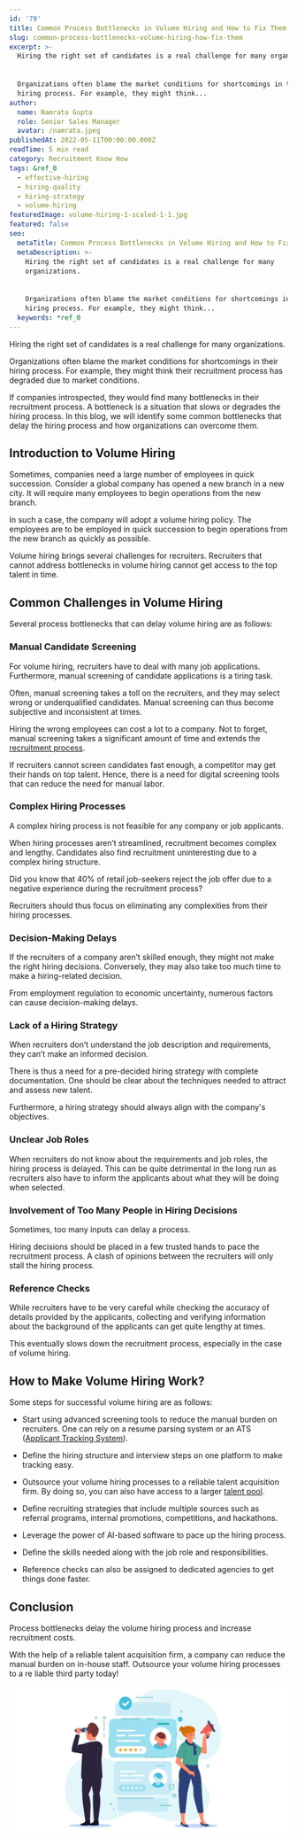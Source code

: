 ```yaml
---
id: '79'
title: Common Process Bottlenecks in Volume Hiring and How to Fix Them
slug: common-process-bottlenecks-volume-hiring-how-fix-them
excerpt: >-
  Hiring the right set of candidates is a real challenge for many organizations.


  Organizations often blame the market conditions for shortcomings in their
  hiring process. For example, they might think...
author:
  name: Namrata Gupta
  role: Senior Sales Manager
  avatar: /namrata.jpeg
publishedAt: 2022-05-11T00:00:00.000Z
readTime: 5 min read
category: Recruitment Know How
tags: &ref_0
  - effective-hiring
  - hiring-quality
  - hiring-strategy
  - volume-hiring
featuredImage: volume-hiring-1-scaled-1-1.jpg
featured: false
seo:
  metaTitle: Common Process Bottlenecks in Volume Hiring and How to Fix Them
  metaDescription: >-
    Hiring the right set of candidates is a real challenge for many
    organizations.


    Organizations often blame the market conditions for shortcomings in their
    hiring process. For example, they might think...
  keywords: *ref_0
---
```


Hiring the right set of candidates is a real challenge for many organizations.

Organizations often blame the market conditions for shortcomings in their hiring process. For example, they might think their recruitment process has degraded due to market conditions.

<!--more-->

If companies introspected, they would find many bottlenecks in their recruitment process. A bottleneck is a situation that slows or degrades the hiring process. In this blog, we will identify some common bottlenecks that delay the hiring process and how organizations can overcome them.

## **Introduction to Volume Hiring**

Sometimes, companies need a large number of employees in quick succession. Consider a global company has opened a new branch in a new city. It will require many employees to begin operations from the new branch.

In such a case, the company will adopt a volume hiring policy. The employees are to be employed in quick succession to begin operations from the new branch as quickly as possible.

Volume hiring brings several challenges for recruiters. Recruiters that cannot address bottlenecks in volume hiring cannot get access to the top talent in time.

## **Common Challenges in Volume Hiring**

Several process bottlenecks that can delay volume hiring are as follows:

### **Manual Candidate Screening**

For volume hiring, recruiters have to deal with many job applications. Furthermore, manual screening of candidate applications is a tiring task.

Often, manual screening takes a toll on the recruiters, and they may select wrong or underqualified candidates. Manual screening can thus become subjective and inconsistent at times.

Hiring the wrong employees can cost a lot to a company. Not to forget, manual screening takes a significant amount of time and extends the [recruitment process](https://www.thetalentpool.ai/blogs/slow-recruitment-process/).

If recruiters cannot screen candidates fast enough, a competitor may get their hands on top talent. Hence, there is a need for digital screening tools that can reduce the need for manual labor.

### **Complex Hiring Processes**

A complex hiring process is not feasible for any company or job applicants.

When hiring processes aren’t streamlined, recruitment becomes complex and lengthy. Candidates also find recruitment uninteresting due to a complex hiring structure.

Did you know that 40% of retail job-seekers reject the job offer due to a negative experience during the recruitment process?

Recruiters should thus focus on eliminating any complexities from their hiring processes.

### **Decision-Making Delays**

If the recruiters of a company aren’t skilled enough, they might not make the right hiring decisions. Conversely, they may also take too much time to make a hiring-related decision.

From employment regulation to economic uncertainty, numerous factors can cause decision-making delays.

### **Lack of a Hiring Strategy**

When recruiters don’t understand the job description and requirements, they can’t make an informed decision.

There is thus a need for a pre-decided hiring strategy with complete documentation. One should be clear about the techniques needed to attract and assess new talent.

Furthermore, a hiring strategy should always align with the company's objectives.

### **Unclear Job Roles**

When recruiters do not know about the requirements and job roles, the hiring process is delayed. This can be quite detrimental in the long run as recruiters also have to inform the applicants about what they will be doing when selected.

### **Involvement of Too Many People in Hiring Decisions**

Sometimes, too many inputs can delay a process.

Hiring decisions should be placed in a few trusted hands to pace the recruitment process. A clash of opinions between the recruiters will only stall the hiring process.

### **Reference Checks**

While recruiters have to be very careful while checking the accuracy of details provided by the applicants, collecting and verifying information about the background of the applicants can get quite lengthy at times.

This eventually slows down the recruitment process, especially in the case of volume hiring. 

## **How to Make Volume Hiring Work?**

Some steps for successful volume hiring are as follows:

- Start using advanced screening tools to reduce the manual burden on recruiters. One can rely on a resume parsing system or an ATS ([Applicant Tracking System](https://www.thetalentpool.ai/applicant-tracking-software/)).

- Define the hiring structure and interview steps on one platform to make tracking easy.

- Outsource your volume hiring processes to a reliable talent acquisition firm. By doing so, you can also have access to a larger [talent pool](https://www.thetalentpool.ai/).

- Define recruiting strategies that include multiple sources such as referral programs, internal promotions, competitions, and hackathons.

- Leverage the power of AI-based software to pace up the hiring process.

- Define the skills needed along with the job role and responsibilities.

- Reference checks can also be assigned to dedicated agencies to get things done faster.

## **Conclusion**

Process bottlenecks delay the volume hiring process and increase recruitment costs.

With the help of a reliable talent acquisition firm, a company can reduce the manual burden on in-house staff. Outsource your volume hiring processes to a re liable third party today! 

![volume-hiring ](images/volume-hiring-1-scaled-1-1-1024x537.jpg)
